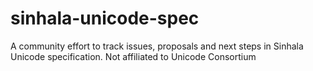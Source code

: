 # sinhala-unicode-spec
A community effort to track issues, proposals and next steps in Sinhala Unicode specification. Not affiliated to Unicode Consortium
